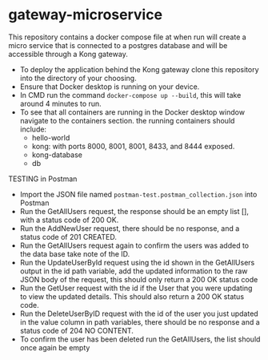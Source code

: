 # gateway-microservice
This repository contains a docker compose file at when run will create a micro service that is connected to a postgres database and will be accessible through a Kong gateway.

* To deploy the application behind the Kong gateway clone this repository into the directory of your choosing.
* Ensure that Docker desktop is running on your device. 
* In CMD run the command `docker-compose up --build`, this will take around 4 minutes to run.
* To see that all containers are running in the Docker desktop window navigate to the containers section. the running containers should include:
    - hello-world
    - kong: with ports 8000, 8001, 8001, 8433, and 8444 exposed.
    - kong-database 
    - db

TESTING in Postman
* Import the JSON file named `postman-test.postman_collection.json` into Postman 
* Run the GetAllUsers request, the response should be an empty list [], with a status code of 200 OK.
* Run the AddNewUser request, there should be no response, and a status code of 201 CREATED.
* Run the GetAllUsers request again to confirm the users was added to the data base take note of the ID.
* Run the UpdateUserById request using the id shown in the GetAllUsers output in the id path variable, add the updated information to the raw JSON body of the request, this should only return a 200 OK status code  
* Run the GetUser request with the id if the User that you were updating to view the updated details. This should also return a 200 OK status code. 
* Run the DeleteUserByID request with the id of the user you just updated in the value column in path variables, there should be no response and a status code of 204 NO CONTENT.
* To confirm the user has been deleted run the GetAllUsers, the list should once again be empty 

